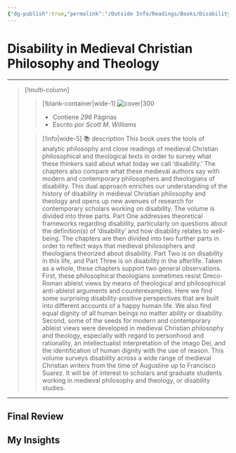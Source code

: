 ```yaml
---
{"dg-publish":true,"permalink":"/Outside Info/Readings/Books/Disability in Medieval Christian Philosophy and Theology/","title":"Disability in Medieval Christian Philosophy and Theology","updated":"2023-12-30T18:05:27.405-05:00"}
---
```



# Disability in Medieval Christian Philosophy and Theology
- - -
> [!multi-column]
> 
> > [!blank-container|wide-1]
> >  ![cover|300](http://books.google.com/books/content?id=Ne7QDwAAQBAJ&printsec=frontcover&img=1&zoom=1&edge=curl&source=gbs_api)
> >- Contiene *296* Páginas
> >- Escrito por *Scott M. Williams*
> 
> > [!info|wide-5] 📚 description
> > This book uses the tools of analytic philosophy and close readings of medieval Christian philosophical and theological texts in order to survey what these thinkers said about what today we call ‘disability.’ The chapters also compare what these medieval authors say with modern and contemporary philosophers and theologians of disability. This dual approach enriches our understanding of the history of disability in medieval Christian philosophy and theology and opens up new avenues of research for contemporary scholars working on disability. The volume is divided into three parts. Part One addresses theoretical frameworks regarding disability, particularly on questions about the definition(s) of ‘disability’ and how disability relates to well-being. The chapters are then divided into two further parts in order to reflect ways that medieval philosophers and theologians theorized about disability. Part Two is on disability in this life, and Part Three is on disability in the afterlife. Taken as a whole, these chapters support two general observations. First, these philosophical theologians sometimes resist Greco-Roman ableist views by means of theological and philosophical anti-ableist arguments and counterexamples. Here we find some surprising disability-positive perspectives that are built into different accounts of a happy human life. We also find equal dignity of all human beings no matter ability or disability. Second, some of the seeds for modern and contemporary ableist views were developed in medieval Christian philosophy and theology, especially with regard to personhood and rationality, an intellectualist interpretation of the imago Dei, and the identification of human dignity with the use of reason. This volume surveys disability across a wide range of medieval Christian writers from the time of Augustine up to Francisco Suarez. It will be of interest to scholars and graduate students working in medieval philosophy and theology, or disability studies.
> 

- - -

## Final Review

## My Insights